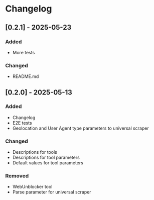 # Changelog

## [0.2.1] - 2025-05-23

### Added

- More tests

### Changed

- README.md

## [0.2.0] - 2025-05-13

### Added

- Changelog
- E2E tests
- Geolocation and User Agent type parameters to universal scraper

### Changed

- Descriptions for tools
- Descriptions for tool parameters
- Default values for tool parameters

### Removed

- WebUnblocker tool
- Parse parameter for universal scraper
